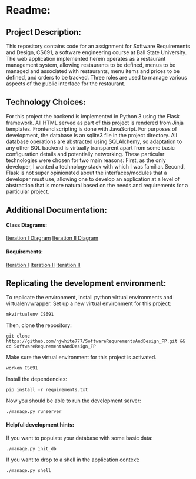 # Readme:

## Project Description:
This repository contains code for an assignment for Software Requirements and Design, CS691, a software engineering course at Ball State University. The web application implemented herein operates as a restaurant management system, allowing restaurants to be defined, menus to be managed and associated with restaurants, menu items and prices to be defined, and orders to be tracked. Three roles are used to manage various aspects of the public interface for the restaurant.

## Technology Choices:
For this project the backend is implemented in Python 3 using the Flask framework. All HTML  served as part of this project is rendered from Jinja templates. Frontend scripting is done with JavaScript. For purposes of development, the database is an sqlite3 file in the project directory. All database operations are abstracted using SQLAlchemy, so adaptation to any other SQL backend is virtually transparent apart from some basic configuration details and potentially networking. These particular technologies were chosen for two main reasons: First, as the only developer, I wanted a technology stack with which I was familiar. Second, Flask is not super opinionated about the interfaces/modules that a developer must use, allowing one to develop an application at a level of abstraction that is more natural based on the needs and requirements for a particular project.

## Additional Documentation:
#### Class Diagrams:
<a href="class_diagram.png">Iteration I Diagram</a>
<a href="class_diagramII.png">Iteration II Diagram</a>

#### Requirements:
<a href="requirements.md">Iteration I</a>
<a href="requirementsII.md">Iteration II</a>
<a href="requirementsIII.md">Iteration II</a>


## Replicating the development environment:
To replicate the environment, install python virtual environments and virtualenvwrapper. Set up a new virtual environment for this project:
```
mkvirtualenv CS691
```

Then, clone the repository:
```
git clone https://github.com/njwhite777/SoftwareRequrementsAndDesign_FP.git && cd SoftwareRequrementsAndDesign_FP
```

Make sure the virtual environment for this project is activated.
```
workon CS691
```

Install the dependencies:
```
pip install -r requirements.txt
```

Now you should be able to run the development server:
```
./manage.py runserver
```
#### Helpful development hints:
If you want to populate your database with some basic data:
```
./manage.py init_db
```

If you want to drop to a shell in the application context:
```
./manage.py shell
```
